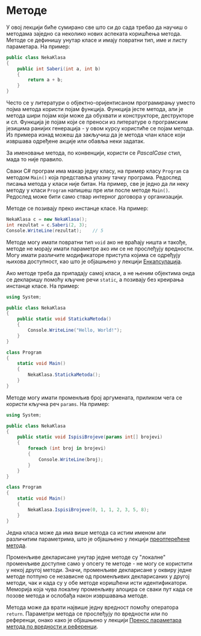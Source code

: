 # Методе

У овој лекцији биће сумирано све што си до сада требао да научиш о методама
заједно са неколико нових аспеката коришћења метода. Методе се дефинишу унутар
класе и имају повратни тип, име и листу параметара. На пример:

```cs
public class NekaKlasa
{
    public int Saberi(int a, int b)
    {
        return a + b;
    }
}
```

Често се у литератури о објектно-оријентисаном програмирању уместо појма метода
користи појам функција. Функција јесте метода, али је метода шири појам који
може да обухвати и конструкторе, деструкторе и сл. Функција је појам који се
преноси из литературе о програмским језицима ранијих генерација - у овом курсу
користиће се појам метода. Из примерa изнад можеш да закључиш да је метода члан
класе који извршава одређене акције или обавља неки задатак.

За именовање метода, по конвенцији, користи се *PascalCase* стил, мада то није
правило.

Сваки C# програм има макар једну класу, на пример класу `Program` са методом
`Main()` која представља улазну тачку програма. Редослед писања метода у класи
није битан. На пример, све је једно да ли неку методу у класи `Program` напишеш
пре или после методе `Main()`. Редослед може бити само ствар интерног договора
у организацији.

Методе се позивају преко инстанце класе. На пример:

```cs
NekaKlasa c = new NekaKlasa();
int rezultat = c.Saberi(2, 3);
Console.WriteLine(rezultat);    // 5
```

Методe могу имати повратни тип `void` ако не враћају ништа и такође, методе не
морају имати параметре ако им се не прослеђују вредности. Могу имати различите
модификаторе приступа којима се одређују њихова доступност, као што је
објашњено у лекцији [Енкапсулација](./enkapsulacija.md).

Ако методе треба да припадају самој класи, а не њеним објектима онда се
декларишу помоћу кључне речи `static`, а позивају без креирања инстанце класе.
На пример:

```cs
using System;

public class NekaKlasa
{
    public static void StatickaMetoda()
    {
        Console.WriteLine("Hello, World!");
    }
}

class Program
{
    static void Main()
    {
        NekaKlasa.StatickaMetoda();
    }
}
```

Методе могу имати променљив број аргумената, приликом чега се користи кључна
реч `params`. На пример:

```cs
using System;

public class NekaKlasa
{
    public static void IspisiBrojeve(params int[] brojevi)
    {
        foreach (int broj in brojevi)
        {
            Console.WriteLine(broj);
        }
    }
}

class Program
{
    static void Main()
    {
        NekaKlasa.IspisiBrojeve(0, 1, 1, 2, 3, 5, 8);
    }
}
```

Једна класа може да има више метода са истим именом али различитим параметрима,
што је објашњено у лекцији
[преоптерећене метода](../2_programski_jezik_cs/preopterecenje_metoda.md).

Променљиве декларисане унутар једне методе су "локалне" променљиве доступне
само у опсегу те методе - не могу се користити у некој другој методи. Значи,
променљиве декларисане у оквиру једне методе потпуно се независне од
променљивих декларисаних у другој методи, чак и када су у обе методе коришћени
исти идентификатори. Меморија која чува локалну променљиву алоцира се сваки пут
када се позове метода и ослобађа након извршавања методе.

Метода може да врати највише једну вредност помоћу оператора `return`.
Параметри метода се прослеђују по вредности или по референци, онако како је
објашњено у лекцији
[Пренос параметара метода по вредности и референци](../2_programski_jezik_cs/vrednost_referenca.md).
